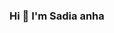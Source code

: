 ### Hi 👋 I'm Sadia anha

<!--
**sadiaanha04/sadiaanha04** is a ✨ _special_ ✨ repository because its `README.md` (this file) appears on your GitHub profile.

Here are some ideas to get you started:

- 🔭 I’m currently working on My Process
- 🌱 I’m currently learning Html,CSS,MySQL,PHH and Python
- 👯 I’m looking to collaborate on 
- 🤔 I’m looking for help with 
- 📫 How to reach me sadiaaha766@gmail.com
- 😄 Pronouns: ...
- ⚡ Fun fact: ...
-->
